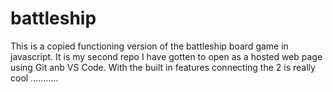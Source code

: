 # battleship
This is a copied functioning version of the battleship board game in javascript.
It is my second repo I have gotten to open as a hosted web page using Git anb VS Code. 
With the built in features connecting the 2 is really cool ...........
